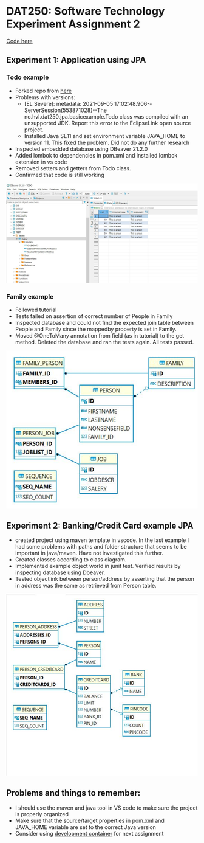 # DAT250: Software Technology Experiment Assignment 2

[Code here](https://github.com/andlekbra/dat250-expass2-jpa-examples)

## Experiment 1: Application using JPA

### Todo example

- Forked repo from [here](https://github.com/timKraeuter/dat250-jpa-example)
- Problems with versions:
  - [EL Severe]: metadata: 2021-09-05 17:02:48.906--ServerSession(553871028)--The no.hvl.dat250.jpa.basicexample.Todo class was compiled with an unsupported JDK. Report this error to the EclipseLink open 
source project.
  - Installed Java SE11 and set environment variable JAVA_HOME to version 11. This fixed the problem. Did not do any further research
- Inspected embedded database using DBeaver 21.2.0
- Added lombok to dependencies in pom.xml and installed lombok extension in vs code
- Removed setters and getters from Todo class.
- Confirmed that code is still working

![ToDo table](/screenshots-expass2\DatabaseToDo.JPG)

### Family example
- Followed tutorial
- Tests failed on assertion of correct number of People in Family
- Inspected database and could not find the expected join table between People and Family since the mappedby property is set in Family.
- Moved @OneToMany annotation from field (as in tutorial) to the get method. Deleted the database and ran the tests again. All tests passed.

![People](screenshots-expass2\PeopleDiagram.JPG)

## Experiment 2: Banking/Credit Card example JPA
- created project using maven template in vscode. In the last example I had some problems with paths and folder structure that seems to be important in java/maven. Have not investigated this further.
- Created classes according to class diagram.
- Implemented example object world in junit test. Verified results by inspecting database using Dbeaver.
- Tested objectlink between person/address by asserting that the person in address was the same as retrieved from Person table.

![Banking diagram](screenshots-expass2\BankingDiagram.JPG)

## Problems and things to remember:
- I should use the maven and java tool in VS code to make sure the project is properly organized
- Make sure that the source/target properties in pom.xml and JAVA_HOME variable are set to the correct Java version
- Consider using [development container](https://github.com/microsoft/vscode-remote-try-java) for next assignment

